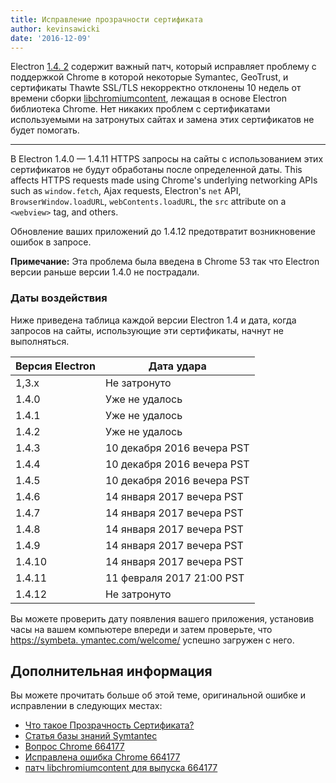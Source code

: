 ```yaml
---
title: Исправление прозрачности сертификата
author: kevinsawicki
date: '2016-12-09'
---
```


Electron [1.4. 2](https://github.com/electron/electron/releases/tag/v1.4.12) содержит важный патч, который исправляет проблему с поддержкой Chrome в которой некоторые Symantec, GeoTrust, и сертификаты Thawte SSL/TLS некорректно отклонены 10 недель от времени сборки [libchromiumcontent](https://github.com/electron/libchromiumcontent), лежащая в основе Electron библиотека Chrome. Нет никаких проблем с сертификатами используемыми на затронутых сайтах и замена этих сертификатов не будет помогать.

---

В Electron 1.4.0 &mdash; 1.4.11 HTTPS запросы на сайты с использованием этих сертификатов не будут обработаны после определенной даты. This affects HTTPS requests made using Chrome's underlying networking APIs such as `window.fetch`, Ajax requests, Electron's `net` API, `BrowserWindow.loadURL`, `webContents.loadURL`, the `src` attribute on a `<webview>` tag, and others.

Обновление ваших приложений до 1.4.12 предотвратит возникновение ошибок в запросе.

**Примечание:** Эта проблема была введена в Chrome 53 так что Electron версии раньше версии 1.4.0 не пострадали.

### Даты воздействия

Ниже приведена таблица каждой версии Electron 1.4 и дата, когда запросов на сайты, использующие эти сертификаты, начнут не выполняться.

<table class="table table-ruled table-full-width">
    <thead>
        <tr class="text-left">
            <th>Версия Electron</th>
            <th>Дата удара</th>
        </tr>
    </thead>
    <tbody>
        <tr>
            <td>1,3.х</td>
            <td>Не затронуто</td>
        </tr>
        <tr>
            <td>1.4.0</td>
            <td>Уже не удалось</td>
        </tr>
        <tr>
            <td>1.4.1</td>
            <td>Уже не удалось</td>
        </tr>
        <tr>
            <td>1.4.2</td>
            <td>Уже не удалось</td>
        </tr>
        <tr>
            <td>1.4.3</td>
            <td>10 декабря 2016 вечера PST</td>
        </tr>
        <tr>
            <td>1.4.4</td>
            <td>10 декабря 2016 вечера PST</td>
        </tr>
        <tr>
            <td>1.4.5</td>
            <td>10 декабря 2016 вечера PST</td>
        </tr>
        <tr>
            <td>1.4.6</td>
            <td>14 января 2017 вечера PST</td>
        </tr>
        <tr>
            <td>1.4.7</td>
            <td>14 января 2017 вечера PST</td>
        </tr>
        <tr>
            <td>1.4.8</td>
            <td>14 января 2017 вечера PST</td>
        </tr>
        <tr>
            <td>1.4.9</td>
            <td>14 января 2017 вечера PST</td>
        </tr>
        <tr>
            <td>1.4.10</td>
            <td>14 января 2017 вечера PST</td>
        </tr>
        <tr>
            <td>1.4.11</td>
            <td>11 февраля 2017 21:00 PST</td>
        </tr>
        <tr>
            <td>1.4.12</td>
            <td>Не затронуто</td>
        </tr>
    </tbody>
</table>

Вы можете проверить дату появления вашего приложения, установив часы на вашем компьютере впереди и затем проверьте, что [https://symbeta. ymantec.com/welcome/](https://symbeta.symantec.com/welcome/) успешно загружен с него.

## Дополнительная информация

Вы можете прочитать больше об этой теме, оригинальной ошибке и исправлении в следующих местах:

- [Что такое Прозрачность Сертификата?](https://www.certificate-transparency.org/what-is-ct)
- [Статья базы знаний Symtantec](https://knowledge.symantec.com/support/ssl-certificates-support/index?page=content&id=ALERT2160)
- [Вопрос Chrome 664177](https://bugs.chromium.org/p/chromium/issues/detail?id=664177)
- [Исправлена ошибка Chrome 664177](https://codereview.chromium.org/2495583002)
- [патч libchromiumcontent для выпуска 664177](https://github.com/electron/libchromiumcontent/pull/248)

